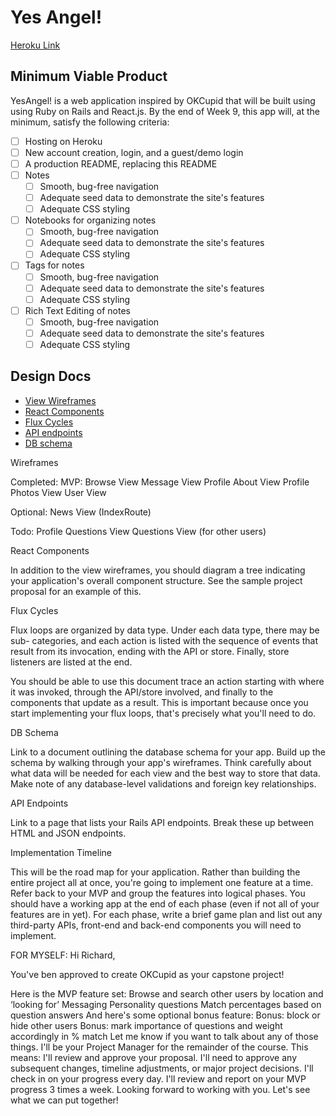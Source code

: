 # Yes Angel!

[Heroku Link][heroku]

[heroku]: https://yesangel.herokuapp.com/

## Minimum Viable Product

YesAngel! is a web application inspired by OKCupid that will be built using using Ruby on
Rails and React.js. By the end of Week 9, this app will, at the minimum, satisfy the
following criteria:

- [ ] Hosting on Heroku
- [ ] New account creation, login, and a guest/demo login
- [ ] A production README, replacing this README
- [ ] Notes
  - [ ] Smooth, bug-free navigation
  - [ ] Adequate seed data to demonstrate the site's features
  - [ ] Adequate CSS styling
- [ ] Notebooks for organizing notes
  - [ ] Smooth, bug-free navigation
  - [ ] Adequate seed data to demonstrate the site's features
  - [ ] Adequate CSS styling
- [ ] Tags for notes
  - [ ] Smooth, bug-free navigation
  - [ ] Adequate seed data to demonstrate the site's features
  - [ ] Adequate CSS styling
- [ ] Rich Text Editing of notes
  - [ ] Smooth, bug-free navigation
  - [ ] Adequate seed data to demonstrate the site's features
  - [ ] Adequate CSS styling

## Design Docs
* [View Wireframes][views]
* [React Components][components]
* [Flux Cycles][flux-cycles]
* [API endpoints][api-endpoints]
* [DB schema][schema]

[views]: docs/views.md
[components]: docs/components.md
[flux-cycles]: docs/flux-cycles.md
[api-endpoints]: docs/api-endpoints.md
[schema]: docs/schema.md

Wireframes

Completed:
MVP:
  Browse View
  Message View
  Profile About View
  Profile Photos View
  User View

Optional: News View (IndexRoute)

Todo:
  Profile Questions View
  Questions View (for other users)

React Components

In addition to the view wireframes, you should diagram a tree indicating your application's overall component structure.
 See the sample project proposal for an example of this.

Flux Cycles

Flux loops are organized by data type. Under each data type, there may be sub- categories,
and each action is listed with the sequence of events that result from its invocation, ending with the API or store.
Finally, store listeners are listed at the end.

You should be able to use this document trace an action starting with where it was invoked,
through the API/store involved, and finally to the components that update as a result.
This is important because once you start implementing your flux loops, that's precisely what you'll need to do.

DB Schema

Link to a document outlining the database schema for your app. Build up the schema by walking through your app's wireframes.
Think carefully about what data will be needed for each view and the best way to store that data.
Make note of any database-level validations and foreign key relationships.

API Endpoints

Link to a page that lists your Rails API endpoints. Break these up between HTML and JSON endpoints.

Implementation Timeline

This will be the road map for your application. Rather than building the entire project all at once,
you're going to implement one feature at a time. Refer back to your MVP and group the features into logical phases.
You should have a working app at the end of each phase (even if not all of your features are in yet).
For each phase, write a brief game plan and list out any third-party APIs, front-end and back-end components you will need to implement.




FOR MYSELF:
Hi Richard,

You've ben approved to create OKCupid as your capstone project!

Here is the MVP feature set:
Browse and search other users by location and ‘looking for’
Messaging
Personality questions
Match percentages based on question answers
And here's some optional bonus feature:
Bonus: block or hide other users
Bonus: mark importance of questions and weight accordingly in % match
Let me know if you want to talk about any of those things. I'll be your Project Manager for the remainder of the course. This means:
I'll review and approve your proposal.
I'll need to approve any subsequent changes, timeline adjustments, or major project decisions.
I'll check in on your progress every day.
I'll review and report on your MVP progress 3 times a week.
Looking forward to working with you. Let's see what we can put together!
